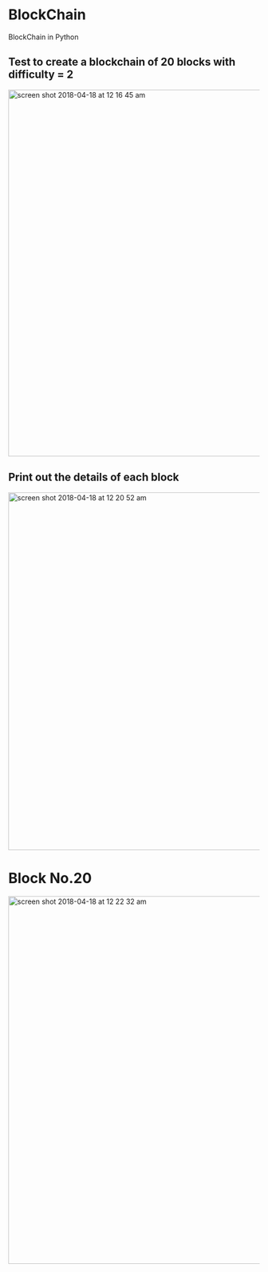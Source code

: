# BlockChain
BlockChain in Python



## Test to create a blockchain of 20 blocks with difficulty = 2
<img width="733" alt="screen shot 2018-04-18 at 12 16 45 am" src="https://user-images.githubusercontent.com/37820014/38911532-065f71c2-429e-11e8-8c5c-039467cfac79.png">

## Print out the details of each block
<img width="715" alt="screen shot 2018-04-18 at 12 20 52 am" src="https://user-images.githubusercontent.com/37820014/38911590-6c183d28-429e-11e8-8534-26ed240cbe27.png">

# Block No.20

<img width="735" alt="screen shot 2018-04-18 at 12 22 32 am" src="https://user-images.githubusercontent.com/37820014/38911636-ac51f8ac-429e-11e8-9ffb-69f5b78d4c56.png">

